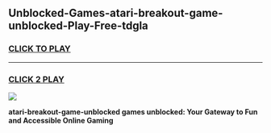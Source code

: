 
## Unblocked-Games-atari-breakout-game-unblocked-Play-Free-tdgla
<h3>
<a href="https://premium76.site?title=atari-breakout-game-unblocked&ref=19M">CLICK TO PLAY</a></h3>
<hr>

<h3>
<a href="https://premium76.site?title=atari-breakout-game-unblocked&ref=19M">CLICK 2 PLAY</a>
  
</h3>

<a href="https://premium76.site?title=atari-breakout-game-unblocked&ref=19M"><img src="https://clearcache.store/games.png"></a>


**atari-breakout-game-unblocked games unblocked: Your Gateway to Fun and Accessible Online Gaming**
